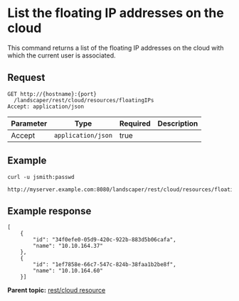 # List the floating IP addresses on the cloud

This command returns a list of the floating IP addresses on the cloud with which the current user is associated.

## Request

```
GET http://{hostname}:{port}
  /landscaper/rest/cloud/resources/floatingIPs
Accept: application/json

```

|Parameter|Type|Required|Description|
|---------|----|--------|-----------|
|Accept|`application/json`|true| |

## Example

```
curl -u jsmith:passwd 
  http://myserver.example.com:8080/landscaper/rest/cloud/resources/floatingIPs
```

## Example response

```
[
    {
        "id": "34f0efe0-05d9-420c-922b-883d5b06cafa",
        "name": "10.10.164.37"
    },
    {
        "id": "1ef7858e-66c7-547c-824b-38faa1b2be8f",
        "name": "10.10.164.60"
    }]
```

**Parent topic:** [rest/cloud resource](../../com.edt.api.doc/topics/rest_cloud.md)

